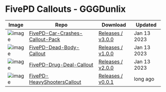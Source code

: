 # FivePD Callouts - GGGDunlix

Image | Repo | Download | Updated
------|------|----------|--------
![image](https://user-images.githubusercontent.com/33298379/212435212-ba1b1c4f-2bc9-457b-93c0-f41ffa348b59.png) | [FivePD-Car-Crashes-Callout-Pack](https://github.com/gggdunlix/FivePD-Car-Crashes-Callout-Pack) | [Releases / v3.0.0](https://github.com/gggdunlix/FivePD-Car-Crashes-Callout-Pack/releases/tag/v3.0.0) | Jan 13 2023
![image](https://user-images.githubusercontent.com/33298379/212433191-78dbb5a6-91a8-4168-b2b4-fd37e0431b81.png) | [FivePD-Dead-Body-Callout](https://github.com/gggdunlix/FivePD-Dead-Body-Callout) | [Releases / v1.0.0](https://github.com/gggdunlix/FivePD-Dead-Body-Callout/releases/tag/v1.0.0) | Jan 13 2023
![image](https://user-images.githubusercontent.com/33298379/212431018-4b1a5d66-b010-470d-83e0-75c7b487cb6c.png) | [FivePD-Drug-Deal-Callout](https://github.com/gggdunlix/FivePD-Drug-Deal-Callout) | [Releases / v2.0.0](https://github.com/gggdunlix/FivePD-Drug-Deal-Callout/releases/tag/v2.0.0) | Jan 13 2023
![image](https://user-images.githubusercontent.com/33298379/148667620-58c1c457-263c-4e6a-915e-ad406e029a7d.png) | [FivePD-HeavyShootersCallout](https://github.com/gggdunlix/FivePD-HeavyShootersCallout) | [Releases / v0.0.1](https://github.com/gggdunlix/FivePD-HeavyShootersCallout/releases/tag/v0.0.1) | long ago
